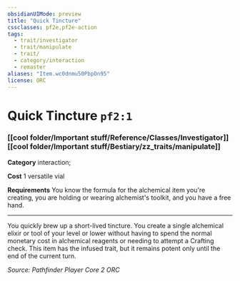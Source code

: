 ```yaml
---
obsidianUIMode: preview
title: "Quick Tincture"
cssclasses: pf2e,pf2e-action
tags:
  - trait/investigator
  - trait/manipulate
  - trait/
  - category/interaction
  - remaster
aliases: "Item.wc0dnmu50PbpOn95"
license: ORC
---
```

# Quick Tincture `pf2:1`

### [[cool folder/Important stuff/Reference/Classes/Investigator]][[cool folder/Important stuff/Bestiary/zz_traits/manipulate]]

**Category** interaction; 




**Cost** 1 versatile vial

**Requirements** You know the formula for the alchemical item you're creating, you are holding or wearing alchemist's toolkit, and you have a free hand.

* * *

You quickly brew up a short-lived tincture. You create a single alchemical elixir or tool of your level or lower without having to spend the normal monetary cost in alchemical reagents or needing to attempt a Crafting check. This item has the infused trait, but it remains potent only until the end of the current turn.

*Source: Pathfinder Player Core 2*
*ORC*